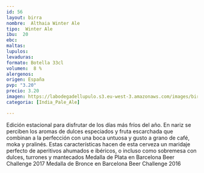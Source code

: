 ```yaml
---
id: 56
layout: birra
nombre:  Althaia Winter Ale
tipo:  Winter Ale
ibu:  20
ebc:
maltas: 
lupulos: 
levaduras: 
formato: Botella 33cl
volumen:  8 %
alergenos: 
origen: España
pvp: "3.20"
precio: 3.20
imagen: https://labodegadellupulo.s3.eu-west-3.amazonaws.com/images/birras/althaiawinter.jpg
categoria: [India_Pale_Ale]

---
```

Edición estacional para disfrutar de los días más fríos del año. En nariz se perciben los aromas de dulces especiados y fruta escarchada que combinan a la perfección con una boca untuosa y gusto a grano de café, moka y pralinés. Estas características hacen de esta cerveza un maridaje perfecto de aperitivos ahumados e ibéricos, o incluso como sobremesa con dulces, turrones y mantecados
Medalla de Plata en Barcelona Beer Challenge 2017
Medalla de Bronce en Barcelona Beer Challenge 2016





















